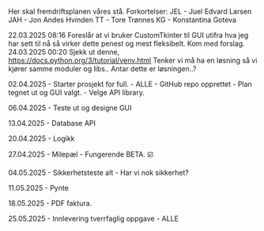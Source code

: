 Her skal fremdriftsplanen våres stå.
Forkortelser:
JEL - Juel Edvard Larsen
JAH - Jon Andes Hvinden
TT - Tore Trønnes
KG - Konstantina Goteva

22.03.2025 08:16 Foreslår at vi bruker CustomTkinter til GUI utifra hva jeg har sett til nå så virker dette penest og mest fleksibelt. Kom med forslag.
24.03.2025 00:20 Sjekk ut denne, https://docs.python.org/3/tutorial/venv.html Tenker vi må ha en løsning så vi kjører samme moduler og libs.. Antar dette er løsningen..?

02.04.2025  - Starter prosjekt for full. - ALLE
            - GitHub repo opprettet 
            - Plan tegnet ut og GUI valgt. 
            - Velge API library.

06.04.2025  - Teste ut og designe GUI

13.04.2025  - Database API

20.04.2025  - Logikk 

27.04.2025  - Milepæl - Fungerende BETA. ☑️

04.05.2025  - Sikkerhetsteste alt - Har vi nok sikkerhet?

11.05.2025  - Pynte

18.05.2025  - PDF faktura. 

25.05.2025  - Innlevering tverrfaglig oppgave - ALLE